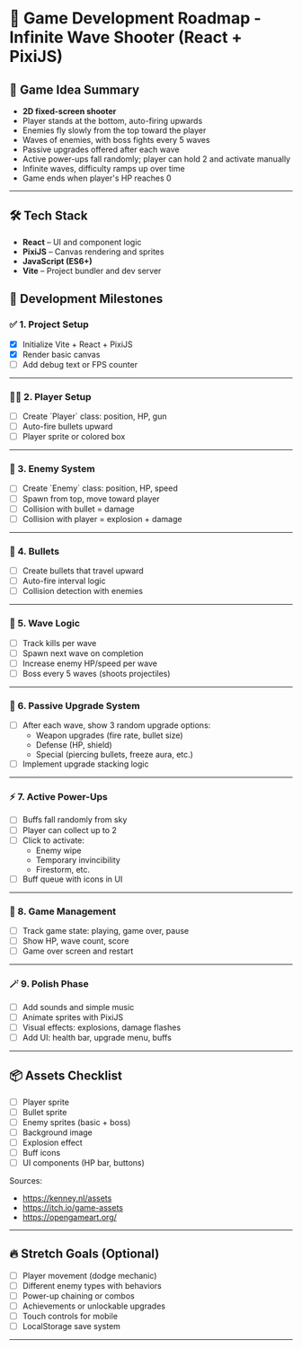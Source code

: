 # 🚀 Game Development Roadmap - Infinite Wave Shooter (React + PixiJS)

## 🧠 Game Idea Summary
- **2D fixed-screen shooter**
- Player stands at the bottom, auto-firing upwards
- Enemies fly slowly from the top toward the player
- Waves of enemies, with boss fights every 5 waves
- Passive upgrades offered after each wave
- Active power-ups fall randomly; player can hold 2 and activate manually
- Infinite waves, difficulty ramps up over time
- Game ends when player's HP reaches 0

---

## 🛠 Tech Stack
- **React** – UI and component logic
- **PixiJS** – Canvas rendering and sprites
- **JavaScript (ES6+)**
- **Vite** – Project bundler and dev server


## 🧱 Development Milestones

### ✅ 1. Project Setup
- [x] Initialize Vite + React + PixiJS
- [x] Render basic canvas
- [ ] Add debug text or FPS counter

---

### 🧍‍♂️ 2. Player Setup
- [ ] Create \`Player\` class: position, HP, gun
- [ ] Auto-fire bullets upward
- [ ] Player sprite or colored box

---

### 👾 3. Enemy System
- [ ] Create \`Enemy\` class: position, HP, speed
- [ ] Spawn from top, move toward player
- [ ] Collision with bullet = damage
- [ ] Collision with player = explosion + damage

---

### 🔫 4. Bullets
- [ ] Create bullets that travel upward
- [ ] Auto-fire interval logic
- [ ] Collision detection with enemies

---

### 🌊 5. Wave Logic
- [ ] Track kills per wave
- [ ] Spawn next wave on completion
- [ ] Increase enemy HP/speed per wave
- [ ] Boss every 5 waves (shoots projectiles)

---

### 🎁 6. Passive Upgrade System
- [ ] After each wave, show 3 random upgrade options:
  - Weapon upgrades (fire rate, bullet size)
  - Defense (HP, shield)
  - Special (piercing bullets, freeze aura, etc.)
- [ ] Implement upgrade stacking logic

---

### ⚡ 7. Active Power-Ups
- [ ] Buffs fall randomly from sky
- [ ] Player can collect up to 2
- [ ] Click to activate:
  - Enemy wipe
  - Temporary invincibility
  - Firestorm, etc.
- [ ] Buff queue with icons in UI

---

### 🧠 8. Game Management
- [ ] Track game state: playing, game over, pause
- [ ] Show HP, wave count, score
- [ ] Game over screen and restart

---

### 🪄 9. Polish Phase
- [ ] Add sounds and simple music
- [ ] Animate sprites with PixiJS
- [ ] Visual effects: explosions, damage flashes
- [ ] Add UI: health bar, upgrade menu, buffs

---

## 📦 Assets Checklist
- [ ] Player sprite
- [ ] Bullet sprite
- [ ] Enemy sprites (basic + boss)
- [ ] Background image
- [ ] Explosion effect
- [ ] Buff icons
- [ ] UI components (HP bar, buttons)

Sources:
- https://kenney.nl/assets
- https://itch.io/game-assets
- https://opengameart.org/

---

## 🔥 Stretch Goals (Optional)
- [ ] Player movement (dodge mechanic)
- [ ] Different enemy types with behaviors
- [ ] Power-up chaining or combos
- [ ] Achievements or unlockable upgrades
- [ ] Touch controls for mobile
- [ ] LocalStorage save system

---
